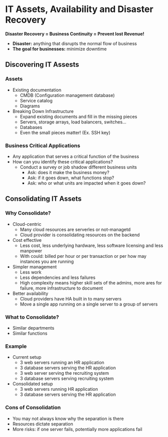 # IT Assets, Availability and Disaster Recovery

**Disaster Recovery = Business Continuity = Prevent lost Revenue!**

* **Disaster:** anything that disrupts the normal flow of business
* **The goal for businesses:** minimize downtime

## Discovering IT Assests

### Assets

* Existing documentation
    * CMDB (Configuration management database)
    * Service catalog
    * Diagrams
* Breaking Down Infrastructure
    * Expand existing documents and fill in the missing pieces
    * Servers, storage arrays, load balancers, switches...
    * Databases
    * Even the small pieces matter! (Ex. SSH key)

### Business Critical Applications

* Any application that serves a critical function of the business
* How can you identify these critical applications?
    * Conduct a survey or job shadow different business units
        * Ask: does it make the business money?
        * Ask: if it goes down, what functions stop?
        * Ask: who or what units are impacted when it goes down?

## Consolidating IT Assets

### Why Consolidate?

* Cloud-centric
    * Many cloud resources are serverles or not-managetd
    * Cloud provider is consolidating resources on the backend
* Cost effective
    * Less cost, less underlying hardware, less software licensing and less manpower
    * With could: billed per hour or per transaction or per how may instances you are running
* Simpler management
    * Less work
    * Less dependencies and less failures
    * High complexity means higher skill sets of the admins, more ares for failure, more infrastructure to document
* Better availability
    * Cloud providers have HA built in to many servers
    * Move a single app running on a single server to a group of servers

### What to Consolidate?

* Similar departments
* Similar functions

### Example

* Current setup
    * 3 web servers running an HR application
    * 3 database servers serving the HR application
    * 3 web server serving the recruiting system
    * 3 database servers serving recruiting system
* Consolidated setup
    * 3 web servers running HR application
    * 3 database servers serving the HR application

### Cons of Consolidation

* You may not always know why the separation is there
* Resources dictate separation
* More risks: if one server fails, potentially more applications fail
